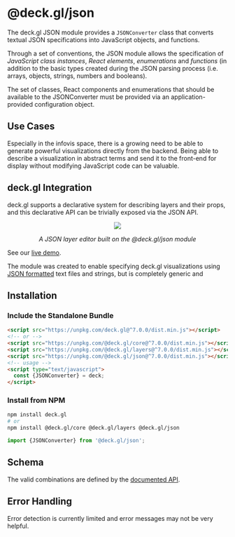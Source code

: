 # @deck.gl/json

The deck.gl JSON module provides a `JSONConverter` class that converts textual JSON specifications into JavaScript objects, and functions.

Through a set of conventions, the JSON module allows the specification of _JavaScript class instances_, _React elements_, _enumerations_ and _functions_ (in addition to the basic types created during the JSON parsing process (i.e. arrays, objects, strings, numbers and booleans).

The set of classes, React components and enumerations that should be available to the JSONConverter must be provided via an application-provided configuration object.

## Use Cases

Especially in the infovis space, there is a growing need to be able to generate powerful visualizations directly from the backend. Being able to describe a visualization in abstract terms and send it to the front-end for display without modifying JavaScript code can be valuable.

## deck.gl Integration

deck.gl supports a declarative system for describing layers and their props, and this declarative API can be trivially exposed via the JSON API.

<div align="center">
  <div>
    <img src="https://raw.github.com/uber-common/deck.gl-data/master/images/docs/json-layers.gif" />
    <p><i>A JSON layer editor built on the @deck.gl/json module</i></p>
  </div>
</div>

See our [live demo](https://deck.gl/json).


The module was created to enable specifying deck.gl visualizations using [JSON formatted](https://www.json.org/) text files and strings, but is completely generic and



## Installation

### Include the Standalone Bundle

```html
<script src="https://unpkg.com/deck.gl@^7.0.0/dist.min.js"></script>
<!-- or -->
<script src="https://unpkg.com/@deck.gl/core@^7.0.0/dist.min.js"></script>
<script src="https://unpkg.com/@deck.gl/layers@^7.0.0/dist.min.js"></script>
<script src="https://unpkg.com/@deck.gl/json@^7.0.0/dist.min.js"></script>
<!-- usage -->
<script type="text/javascript">
  const {JSONConverter} = deck;
</script>
```

### Install from NPM

```bash
npm install deck.gl
# or
npm install @deck.gl/core @deck.gl/layers @deck.gl/json
```

```js
import {JSONConverter} from '@deck.gl/json';
```

## Schema

The valid combinations are defined by the [documented API](/docs/api-reference/json/json-converter.md).

## Error Handling

Error detection is currently limited and error messages may not be very helpful.
